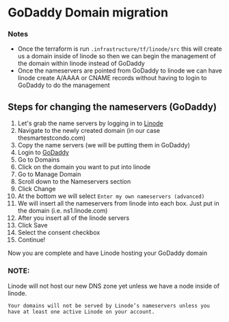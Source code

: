 # GoDaddy Domain migration

### Notes

- Once the terraform is run `.infrastructure/tf/linode/src` this will create us a domain inside of linode so then we can begin the management of the domain within linode instead of GoDaddy
- Once the nameservers are pointed from GoDaddy to linode we can have linode create A/AAAA or CNAME records without having to login to GoDaddy to do the management

## Steps for changing the nameservers (GoDaddy)

1. Let's grab the name servers by logging in to [Linode](https://linode.com)
2. Navigate to the newly created domain (in our case thesmartestcondo.com)
3. Copy the name servers (we will be putting them in GoDaddy)
4. Login to [GoDaddy](https://godaddy.com)
5. Go to Domains
6. Click on the domain you want to put into linode
7. Go to Manage Domain
8. Scroll down to the Nameservers section
9. Click Change
10. At the bottom we will select `Enter my own nameservers (advanced)`
11. We will insert all the nameservers from linode into each box. Just put in the domain (i.e. ns1.linode.com)
12. After you insert all of the linode servers
13. Click Save
14. Select the consent checkbox
15. Continue!

Now you are complete and have Linode hosting your GoDaddy domain

### NOTE:

Linode will not host our new DNS zone yet unless we have a node inside of linode.

```text
Your domains will not be served by Linode’s nameservers unless you have at least one active Linode on your account.
```
